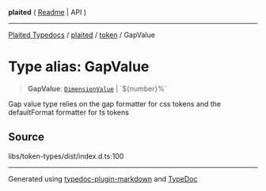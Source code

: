 **plaited** ( [Readme](../../README.md) \| API )

***

[Plaited Typedocs](../../../modules.md) / [plaited](../../modules.md) / [token](../README.md) / GapValue

# Type alias: GapValue

> **GapValue**: [`DimensionValue`](DimensionValue.md) \| \`${number}%\`

Gap value type relies on the gap formatter for css tokens
and the defaultFormat formatter for ts tokens

## Source

libs/token-types/dist/index.d.ts:100

***

Generated using [typedoc-plugin-markdown](https://www.npmjs.com/package/typedoc-plugin-markdown) and [TypeDoc](https://typedoc.org/)
